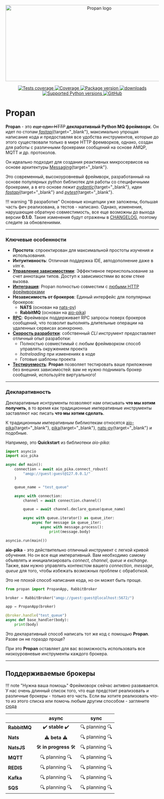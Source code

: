 <p align="center">
    <img src="assets/img/logo-no-background.png" alt="Propan logo" style="height: 250px; width: 600px;"/>
</p>

<p align="center">
    <a href="https://github.com/Lancetnik/Propan/actions/workflows/tests.yml" target="_blank">
        <img src="https://github.com/Lancetnik/Propan/actions/workflows/tests.yml/badge.svg" alt="Tests coverage"/>
    </a>
    <a href="https://coverage-badge.samuelcolvin.workers.dev/redirect/lancetnik/propan" target="_blank">
        <img src="https://coverage-badge.samuelcolvin.workers.dev/lancetnik/propan.svg" alt="Coverage">
    </a>
    <a href="https://pypi.org/project/propan" target="_blank">
        <img src="https://img.shields.io/pypi/v/propan?label=pypi%20package" alt="Package version">
    </a>
    <a href="https://pepy.tech/project/propan" target="_blank">
        <img src="https://static.pepy.tech/personalized-badge/propan?period=total&units=international_system&left_color=grey&right_color=blue&left_text=Downloads" alt="downloads"/>
    </a>
    <br/>
    <a href="https://pypi.org/project/propan" target="_blank">
        <img src="https://img.shields.io/pypi/pyversions/propan.svg" alt="Supported Python versions">
    </a>
    <a href="https://github.com/Lancetnik/Propan/blob/main/LICENSE" target="_blank">
        <img alt="GitHub" src="https://img.shields.io/github/license/Lancetnik/Propan?color=%23007ec6">
    </a>
</p>

# Propan

**Propan** - это *<s>еще один HTTP</s>* **декларативный Python MQ фреймворк**. Он идет по стопам [*fastapi*](https://fastapi.tiangolo.com/ru/){target="_blank"}, максимально упрощая написание кода и предоставляя все удобства инструментов, которые до этого существовали только в мире HTTP фремворков, однако, создан для работы с различными брокерами сообщений на основе AMQP, MQTT и др. протоколов.

Он идеально подходит для создания реактивных микросервисов на основе архитектуры [Messaging](https://microservices.io/patterns/communication-style/messaging.html){target="_blank"}.

Это современный, высокоуровневый фреймворк, разработанный на основе популярных *python* библиотек для работы со специфичными брокерами, а в его основе лежит [*pydantic*](https://docs.pydantic.dev/){target="_blank"}, идеи [*fastapi*](https://fastapi.tiangolo.com/ru/){target="_blank"} and [*pytest*](https://docs.pytest.org/en/7.3.x/){target="_blank"}.

!!! warning "В разработке"
    Основные концепции уже заложены, большая часть фич реализована, а тестов - написано. Однако, изменения, нарушающие обратную совместимость, все еще возможны до выхода версии **0.1.0**. Такие изменения будут отражены в [CHANGELOG](10_CHANGELOG), поэтому следите за обновлениями.

---

### Ключевые особенности

* **Простота**: спроектирован для максимальной простоты изучения и использования.
* **Интуитивность**: Отличная поддержка IDE, автодополнение даже в *vim*`е.
* [**Управление зависимостями**](2_getting_started/1_quick-start/#_4): Эффективное переиспользование за счет аннотации типов. Доступ к зависимостями во всем стеке вызова.
* [**Интeграция**](2_getting_started/1_quick-start/#http): Propan полностью совместим с [любыми HTTP фреймворками](5_integrations/1_integrations-index/)
* **Независимость от брокеров**: Единый интерфейс для популярных брокеров:
    * **NATS** (основан на [nats-py](https://github.com/nats-io/nats.py))
    * **RabbitMQ** (основан на [aio-pika](https://aio-pika.readthedocs.io/en/latest/)) 
* [**RPC**](2_getting_started/4_broker/5_rpc/): Фреймворк поддерживает RPC запросы поверх брокеров сообщений, что позволит выполнять длительные операции на удаленных сервисах асинхронно.
* [**Скорость разработки**](2_getting_started/2_cli/): собственный *CLI* инструмент предоставляет отличный опыт разработки:
    * Полностью совместимый с любым фреймворком способ управлять окружением проекта
    * *hotreloading* при изменениях в коде
    * Готовые шаблоны проекта
* [**Тестируемость**](2_getting_started/7_testing): **Propan** позволяет тестировать ваше приложение без внешних зависимостей: вам не нужно поднимать брокер сообщений, используйте виртуального!

---

### Декларативность

Декларативные иснтрументы позволяют нам описывать **что мы хотим получить**, в то время как традиционные императивные инструменты
заставляют нас писать **что мы хотим сделать**.

К традиционным императивным библиотекам относятся [aio-pika](https://aio-pika.readthedocs.io/en/latest/){target="_blank"}, [pika](https://pika.readthedocs.io/en/stable/){target="_blank"}, [nats-py](https://github.com/nats-io/nats.py){target="_blank"} и подобные.

Например, это **Quickstart** из библиотеки *aio-pika*:

```python
import asyncio
import aio_pika

async def main():
    connection = await aio_pika.connect_robust(
        "amqp://guest:guest@127.0.0.1/"
    )

    queue_name = "test_queue"

    async with connection:
        channel = await connection.channel()

        queue = await channel.declare_queue(queue_name)

        async with queue.iterator() as queue_iter:
            async for message in queue_iter:
                async with message.process():
                    print(message.body)

asyncio.run(main())
```

**aio-pika** - это действительно отличный инструмент с легкой кривой обучения. Но он все еще императивный. Вам необходимо самому объявлять и инициализировать *connect*, *channel*, *queue* и *exchange*. Также, вам нужно управлять контекстом вашего *connection*, *message*, *queue* для того, чтобы избежать возможных проблем с обработкой.

Это не плохой способ написания кода, но он может быть проще.

```python
from propan import PropanApp, RabbitBroker

broker = RabbitBroker("amqp://guest:guest@localhost:5672/")

app = PropanApp(broker)

@broker.handle("test_queue")
async def base_handler(body):
    print(body)
```

Это декларативный способ написать тот же код с помощью **Propan**. Разве он не гораздо проще?

При это **Propan** оставляет для вас возможность использовать все низкоуровневые инструменты каждого брокера.

---

## Поддерживаемые брокеры

!!! note "Нужна ваша помощь"
    Фреймоворк сейчас активно развивается. У нас очень длинный список того, что еще предстоит реализовать и различные брокеры - только его часть. Если вы хотите реализовать что-то из этого списка или помочь любым другим способом - загляните [сюда](6_contributing/1_todo/)

|              | async                                                   | sync                 |
|--------------|:-------------------------------------------------------:|:--------------------:|
| **RabbitMQ** | :heavy_check_mark: **stable** :heavy_check_mark:        | :mag: planning :mag: |
| **Nats**     | :warning: **beta** :warning:                            | :mag: planning :mag: |
| **NatsJS**   | :hammer_and_wrench: **in progress** :hammer_and_wrench: | :mag: planning :mag: |
| **MQTT**     | :mag: planning :mag:                                    | :mag: planning :mag: |
| **REDIS**    | :mag: planning :mag:                                    | :mag: planning :mag: |
| **Kafka**    | :mag: planning :mag:                                    | :mag: planning :mag: |
| **SQS**      | :mag: planning :mag:                                    | :mag: planning :mag: |
